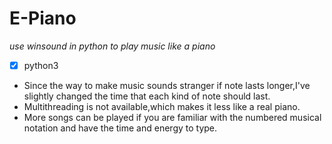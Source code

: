 # E-Piano
*use winsound in python to play music like a piano*  
- [x] python3  
* Since the way to make music sounds stranger if note lasts longer,I've slightly changed the time that each kind of note should last.  
* Multithreading is not available,which makes it less like a real piano.  
* More songs can be played if you are familiar with the numbered musical notation and have the time and energy to type.   
